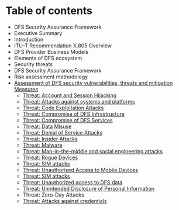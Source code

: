 # Table of contents

* DFS Security Assurance Framework
* Executive Summary
* Introduction
* ITU-T Recommendation X.805 Overview
* DFS Provider Business Models
* Elements of DFS ecosystem
* Security threats
* DFS Security Assurance Framework
* Risk assessment methodology
* [Assessment of DFS security vulnerabilities, threats and mitigation Measures](risk-assessment-methodology/assessment-of-dfs-security-vulnerabilities-threats-and-mitigation-measures.md)
  * [Threat: Account and Session Hijacking](dfs-security-vulnerabilities-threats-and-mitigation-measures-in-order-to-systematical/account-and-session-hijacking.md)
  * [Threat: Attacks against systems and platforms](dfs-security-vulnerabilities-threats-and-mitigation-measures-in-order-to-systematical/attacks-against-systems-and-platforms.md)
  * [Threat: Code Exploitation Attacks](dfs-security-vulnerabilities-threats-and-mitigation-measures-in-order-to-systematical/code-exploitation-attacks.md)
  * [Threat: Compromise of DFS Infrastructure](dfs-security-vulnerabilities-threats-and-mitigation-measures-in-order-to-systematical/compromise-of-dfs-infrastructure.md)
  * [Threat: Compromise of DFS Services](broken-reference)
  * [Threat: Data Misuse](broken-reference)
  * [Threat: Denial of Service Attacks](broken-reference)
  * [Threat: Insider Attacks](broken-reference)
  * [Threat: Malware](broken-reference)
  * [Threat: Man-in-the-middle and social engineering attacks](broken-reference)
  * [Threat: Rogue Devices](broken-reference)
  * [Threat: SIM attacks](broken-reference)
  * [Threat: Unauthorised Access to Mobile Devices](broken-reference)
  * [Threat: SIM attacks](broken-reference)
  * [Threat: Unauthorized access to DFS data](broken-reference)
  * [Threat: Unintended Disclosure of Personal Information](broken-reference)
  * Threat: Zero-Day Attacks
  * [Threat: Attacks against credentials](broken-reference)
